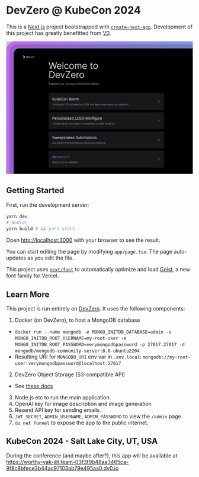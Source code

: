 # DevZero @ KubeCon 2024

This is a [Next.js](https://nextjs.org) project bootstrapped with [`create-next-app`](https://nextjs.org/docs/app/api-reference/cli/create-next-app). Development of this project has greatly benefitted from [V0](https://v0.dev).

![Screenshot of the webapp](frame.png)

## Getting Started

First, run the development server:

```bash
yarn dev
# and/or
yarn build # && yarn start
```

Open [http://localhost:3000](http://localhost:3000) with your browser to see the result.

You can start editing the page by modifying `app/page.tsx`. The page auto-updates as you edit the file.

This project uses [`next/font`](https://nextjs.org/docs/app/building-your-application/optimizing/fonts) to automatically optimize and load [Geist](https://vercel.com/font), a new font family for Vercel.

## Learn More

This project is run entirely on [DevZero](https://devzero.io). 
It uses the following components:
1. Docker (on DevZero), to host a MongoDB database
 - `docker run --name mongodb -e MONGO_INITDB_DATABASE=admin -e MONGO_INITDB_ROOT_USERNAME=my-root-user -e MONGO_INITDB_ROOT_PASSWORD=verymongodbpassword -p 27017:27017 -d mongodb/mongodb-community-server:8.0-ubuntu2204`
 - Resulting URI for `MONGODB_URI` env var in `.env.local`: `mongodb://my-root-user:verymongodbpassword@localhost:27017`
2. DevZero Object Storage (S3-compatible API)
 - See [these docs](https://www.devzero.io/docs/devzero-storage/object-storage)
3. Node.js etc to run the main application
4. OpenAI key for image description and image generation
5. Resend API key for sending emails.
6. `JWT_SECRET`, `ADMIN_USERNAME`, `ADMIN_PASSWORD` to view the `/admin` page.
7. `dz net funnel` to expose the app to the public internet.

## KubeCon 2024 - Salt Lake City, UT, USA

During the conference (and maybe after?), this app will be available at https://worthy-yak-jiit.team-03f3f9b48aa3465ca-9f8c8bfece3b44ac97103ab79e495aa0.dv0.io
